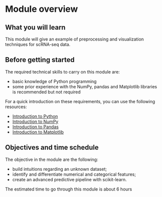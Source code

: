 # Module overview

## What you will learn

<!-- Give in plain English what the module is about -->

This module will give an example of preprocessing and visualization techniques for scRNA-seq data.

## Before getting started

<!-- Give the required skills for the module -->

The required technical skills to carry on this module are:

- basic knowledge of Python programming
- some prior experience with the NumPy, pandas and Matplotlib libraries is
  recommended but not required

<!-- Point to resources to learning these skills -->

For a quick introduction on these requirements, you can use the following resources:
- [Introduction to Python](https://scipy-lectures.org/intro/language/python_language.html)
- [Introduction to NumPy](https://sebastianraschka.com/blog/2020/numpy-intro.html)
- [Introduction to Pandas](https://pandas.pydata.org/docs/user_guide/10min.html)
- [Introduction to Matplotlib](https://sebastianraschka.com/blog/2020/numpy-intro.html#410-matplotlib)

## Objectives and time schedule

<!-- Give the learning objectives -->

The objective in the module are the following:

- build intuitions regarding an unknown dataset;
- identify and differentiate numerical and categorical features;
- create an advanced predictive pipeline with scikit-learn.

<!-- Give the investment in time -->

The estimated time to go through this module is about 6 hours
